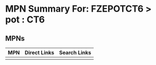 



# MPN Summary For: FZEPOTCT6 > pot : CT6

## MPNs
  

|MPN|Direct Links|Search Links|
| :--- | :--- | :--- |
||||

